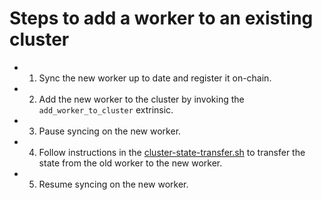 # Steps to add a worker to an existing cluster

- 1. Sync the new worker up to date and register it on-chain.

- 2. Add the new worker to the cluster by invoking the `add_worker_to_cluster` extrinsic.

- 3. Pause syncing on the new worker.

- 4. Follow instructions in the [cluster-state-transfer.sh](/standalone/pruntime/scripts/cluster-state-transfer.sh) to transfer the state from the old worker to the new worker.

- 5. Resume syncing on the new worker.

